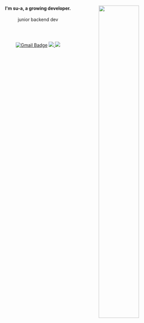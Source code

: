 <div align="center">

<img align="right" width="50%" src="https://github-readme-stats.vercel.app/api?username=sua-h&theme=dracula&show_icons=true"/>


  
#### I'm su-a, a growing developer.
  
junior backend dev

<h2></h2>

<br>

[![Gmail Badge](https://img.shields.io/badge/Gmail-d14836?style=flat-square&logo=Gmail&logoColor=white&link=mailto:suaah.96@gmail.com)](mailto:suaah.96@gmail.com)
<a href="https://sua-h.github.io/portfolio"> <img src="https://img.shields.io/badge/Portfolio-181717?style=flat-square&logo=Google Chrome&logoColor=white"/> </a>
<a href="https://solved.ac/suaah_96"> <img src="http://mazassumnida.wtf/api/mini/generate_badge?boj=suaah_96"/> </a>


</div>
